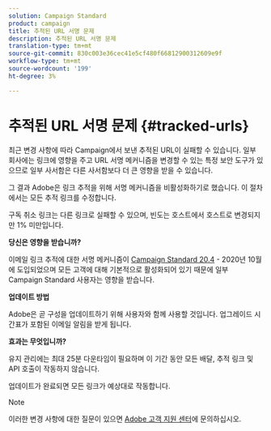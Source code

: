 ```yaml
---
solution: Campaign Standard
product: campaign
title: 추적된 URL 서명 문제
description: 추적된 URL 서명 문제
translation-type: tm+mt
source-git-commit: 830c003e36cec41e5cf480f66812900312609e9f
workflow-type: tm+mt
source-wordcount: '199'
ht-degree: 3%

---
```



# 추적된 URL 서명 문제 {#tracked-urls}

최근 변경 사항에 따라 Campaign에서 보낸 추적된 URL이 실패할 수 있습니다. 일부 회사에는 링크에 영향을 주고 URL 서명 메커니즘을 변경할 수 있는 특정 보안 도구가 있으므로 일부 사서함은 다른 사서함보다 더 큰 영향을 받을 수 있습니다.

그 결과 Adobe은 링크 추적을 위해 서명 메커니즘을 비활성화하기로 했습니다. 이 절차에서는 모든 추적 링크를 수정합니다.

구독 취소 링크는 다른 링크로 실패할 수 있으며, 빈도는 호스트에서 호스트로 변경되지만 1% 미만입니다.

**당신은 영향을 받습니까?**

이메일 링크 추적에 대한 서명 메커니즘이 [Campaign Standard 20.4](release-notes-2020.md#release-20-4---october-2020) - 2020년 10월에 도입되었으며 모든 고객에 대해 기본적으로 활성화되어 있기 때문에 일부 Campaign Standard 사용자는 영향을 받습니다.

**업데이트 방법**

Adobe은 곧 구성을 업데이트하기 위해 사용자와 함께 사용할 것입니다. 업그레이드 시간표가 포함된 이메일 알림을 받게 됩니다.

**효과는 무엇입니까?**

유지 관리에는 최대 25분 다운타임이 필요하며 이 기간 동안 모든 배달, 추적 링크 및 API 호출이 작동하지 않습니다.

업데이트가 완료되면 모든 링크가 예상대로 작동합니다.

>[!NOTE]
>
>이러한 변경 사항에 대한 질문이 있으면 [Adobe 고객 지원 센터](https://helpx.adobe.com/kr/enterprise/admin-guide.html/enterprise/using/support-for-experience-cloud.ug.html)에 문의하십시오.


